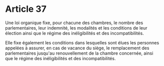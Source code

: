# Article 37

Une loi organique fixe, pour chacune des chambres, le nombre des parlementaires,
leur indemnité, les modalités et les conditions de leur élection ainsi que le régime des
inéligibilités et des incompatibilités.

Elle fixe également les conditions dans lesquelles sont élues les personnes appelées
à assurer, en cas de vacance du siège, le remplacement des parlementaires
jusqu'au renouvellement de la chambre concernée, ainsi que le régime des
inéligibilités et des incompatibilités.